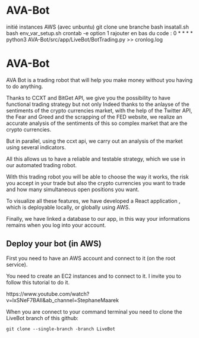 # AVA-Bot
initié instances AWS (avec unbuntu)
git clone une branche
bash insatall.sh
bash env_var_setup.sh
crontab -e
option 1
rajouter en bas du code : 0 * * * * python3 AVA-Bot/src/app/LiveBot/BotTrading.py >> cronlog.log

# AVA-Bot
<p>AVA Bot is a trading robot that will help you make money without you having to do anything.</p>
<p>Thanks to CCXT and BitGet API, we give you the possibility to have  functional trading strategy but not only Indeed thanks to the anlayse of the sentiments of the crypto currencies market, with the help of the Twitter API, the Fear and Greed and the scrapping of the FED website, we realize an accurate analysis of the sentiments of this so complex market that are the crypto currencies.</p> 
<p>But in parallel, using the ccxt api, we carry out an analysis of the market using several indicators.</p>
<p>All this allows us to have a reliable and testable strategy, which we use in our automated trading robot.</p>
<p>With this trading robot you will be able to choose the way it works, the risk you accept in your trade but also the crypto currencies you want to trade and how many simultaneous open positions you want.</p>
<p>To visualize all these features, we have developed a React application , which is deployable locally, or globally using AWS.</p>
<p>Finally, we have linked a database to our app, in this way your informations remains when you log into your account.</p>


## Deploy your bot (in AWS)
<p>First you need to have an AWS account and connect to it (on the root service).</p>
<p>You need to create an EC2 instances and to connect to it. I invite you to follow this tutorial to do it.<p>
<p><link>https://www.youtube.com/watch?v=lxSNeF7BAII&ab_channel=StephaneMaarek</link></p>
<p>When you are connect to your command terminal you need to clone the LiveBot branch of this github:</p>
<pre><code>git clone --single-branch -branch LiveBot </code></pre>

